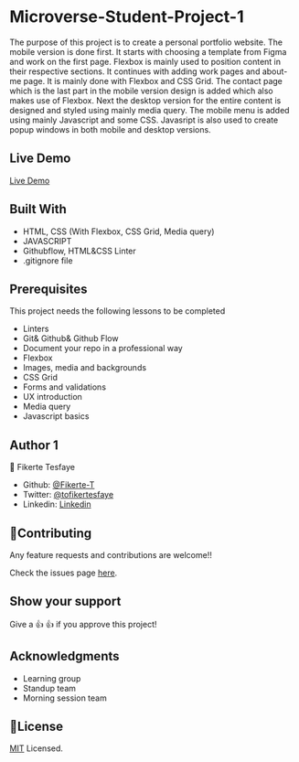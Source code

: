 # Microverse-Student-Project-1
The purpose of this project is to create a personal portfolio website. 
The mobile version is done first. It starts with choosing a template from Figma and work on the first page. Flexbox is mainly used to position content in their respective sections. It continues with adding work pages and about-me page. It is mainly done with Flexbox and CSS Grid. The contact page which is the last part in the mobile version design is added which also makes use of Flexbox. Next the desktop version for the entire content is designed and styled using mainly media query. The mobile menu is added using mainly Javascript and some CSS. Javasript is also used to create popup windows in both mobile and desktop versions.

## Live Demo
[Live Demo](https://fikerte-t.github.io/Fikerte-Portfolio/)

## Built With
- HTML, CSS (With Flexbox, CSS Grid, Media query)
- JAVASCRIPT
- Githubflow, HTML&CSS Linter
- .gitignore file

## Prerequisites
This project needs the following lessons to be completed
- Linters
- Git& Github& Github Flow
- Document your repo in a professional way
- Flexbox
- Images, media and backgrounds
- CSS Grid
- Forms and validations
- UX introduction
- Media query
- Javascript basics

## Author 1
👤 Fikerte Tesfaye
- Github: [@Fikerte-T](https://github.com/Fikerte-T)
- Twitter: [@tofikertesfaye](https://twitter.com/home)
- Linkedin: [Linkedin](https://www.linkedin.com/in/fikerte-tesfaye-a68337216/)

## 🤝Contributing
Any feature requests and contributions are welcome!!

Check the issues page [here](https://github.com/Fikerte-T/Microverse-Student-Project-1/issues).

## Show your support
Give a 👍 👍 if you approve this project!

## Acknowledgments
- Learning group
- Standup team
- Morning session team

## 📝License
[MIT](https://github.com/Fikerte-T/Microverse-Student-Project-1/blob/works-aboutMyself-pages/MIT.md) Licensed.
